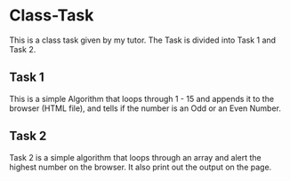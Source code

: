 # Class-Task

This is a class task given by my tutor.  The Task is divided into Task 1 and Task 2.

## Task 1

This is a simple Algorithm that loops through 1 - 15 and appends it to the browser (HTML file), and tells if the number is an Odd or an Even Number.

## Task 2

Task 2 is a simple algorithm that loops through an array and alert the highest number on the browser. It also print out the output on the page.
